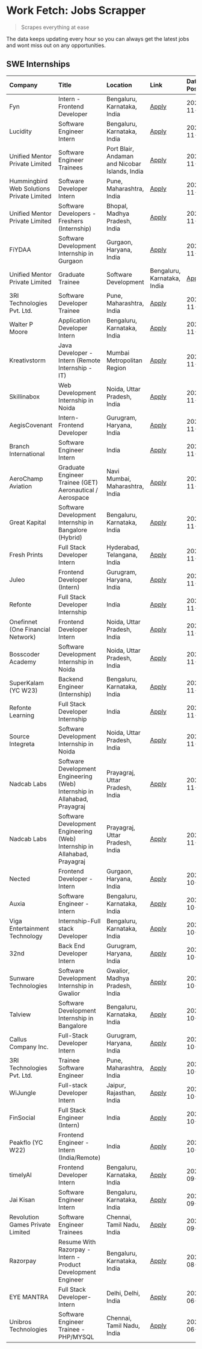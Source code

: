 # Work Fetch: Jobs Scrapper
> Scrapes everything at ease

The data keeps updating every hour so you can always get the latest jobs and wont miss out on any opportunities.

## SWE Internships
<!--START_SECTION:workfetch-->
| Company                                   | Title                                                                     | Location                                       | Link                                                                                                                                                                                                                                            | Date Posted   |
|:------------------------------------------|:--------------------------------------------------------------------------|:-----------------------------------------------|:------------------------------------------------------------------------------------------------------------------------------------------------------------------------------------------------------------------------------------------------|:--------------|
| Fyn                                       | Intern - Frontend Developer                                               | Bengaluru, Karnataka, India                    | [Apply](https://in.linkedin.com/jobs/view/intern-frontend-developer-at-fyn-4079706595?position=21&pageNum=0&refId=empTb43EQ35FaAcY74268w%3D%3D&trackingId=K0%2FUcCpnyvbrMSbl8fgztw%3D%3D)                                                       | 2024-11-21    |
| Lucidity                                  | Software Engineer Intern                                                  | Bengaluru, Karnataka, India                    | [Apply](https://in.linkedin.com/jobs/view/software-engineer-intern-at-lucidity-4081805788?position=32&pageNum=0&refId=empTb43EQ35FaAcY74268w%3D%3D&trackingId=YD3H1WqHRg%2FUmrBU0cTmgw%3D%3D)                                                   | 2024-11-21    |
| Unified Mentor Private Limited            | Software Engineer Trainees                                                | Port Blair, Andaman and Nicobar Islands, India | [Apply](https://in.linkedin.com/jobs/view/software-engineer-trainees-at-unified-mentor-private-limited-4079707508?position=50&pageNum=0&refId=empTb43EQ35FaAcY74268w%3D%3D&trackingId=3zaIH%2BPuaj%2BXvDLBQC15fw%3D%3D)                         | 2024-11-21    |
| Hummingbird Web Solutions Private Limited | Software Developer Intern                                                 | Pune, Maharashtra, India                       | [Apply](https://in.linkedin.com/jobs/view/software-developer-intern-at-hummingbird-web-solutions-private-limited-4079796998?position=57&pageNum=0&refId=empTb43EQ35FaAcY74268w%3D%3D&trackingId=9ebmrvQbI7j4RGRg6Oa1kA%3D%3D)                   | 2024-11-21    |
| Unified Mentor Private Limited            | Software Developers - Freshers (Internship)                               | Bhopal, Madhya Pradesh, India                  | [Apply](https://in.linkedin.com/jobs/view/software-developers-freshers-internship-at-unified-mentor-private-limited-4078446287?position=22&pageNum=0&refId=empTb43EQ35FaAcY74268w%3D%3D&trackingId=vvVubr%2B2eNoLVaCyLTkfhA%3D%3D)              | 2024-11-20    |
| FiYDAA                                    | Software Development Internship in Gurgaon                                | Gurgaon, Haryana, India                        | [Apply](https://in.linkedin.com/jobs/view/software-development-internship-in-gurgaon-at-fiydaa-4080399455?position=29&pageNum=0&refId=empTb43EQ35FaAcY74268w%3D%3D&trackingId=OyU2qtzMKHYZzrHvwtKyAQ%3D%3D)                                     | 2024-11-20    |
| Unified Mentor Private Limited            | Graduate Trainee | Software Development                                   | Bengaluru, Karnataka, India                    | [Apply](https://in.linkedin.com/jobs/view/graduate-trainee-software-development-at-unified-mentor-private-limited-4078450070?position=51&pageNum=0&refId=empTb43EQ35FaAcY74268w%3D%3D&trackingId=KDJ71b3MijutfVkLaLOgFA%3D%3D)                  | 2024-11-20    |
| 3RI Technologies Pvt. Ltd.                | Software Developer Trainee                                                | Pune, Maharashtra, India                       | [Apply](https://in.linkedin.com/jobs/view/software-developer-trainee-at-3ri-technologies-pvt-ltd-4080283578?position=20&pageNum=0&refId=empTb43EQ35FaAcY74268w%3D%3D&trackingId=dw1A0%2BZEvvLlYwADUwmfkg%3D%3D)                                 | 2024-11-19    |
| Walter P Moore                            | Application Developer Intern                                              | Bengaluru, Karnataka, India                    | [Apply](https://in.linkedin.com/jobs/view/application-developer-intern-at-walter-p-moore-4077126811?position=27&pageNum=0&refId=empTb43EQ35FaAcY74268w%3D%3D&trackingId=8wSLc%2BvOUEcGQeKlrfTr3w%3D%3D)                                         | 2024-11-18    |
| Kreativstorm                              | Java Developer - Intern (Remote Internship - IT)                          | Mumbai Metropolitan Region                     | [Apply](https://in.linkedin.com/jobs/view/java-developer-intern-remote-internship-it-at-kreativstorm-4079340084?position=52&pageNum=0&refId=empTb43EQ35FaAcY74268w%3D%3D&trackingId=dpZEIHC5k5pz%2FlExhQCPzQ%3D%3D)                             | 2024-11-18    |
| Skillinabox                               | Web Development Internship in Noida                                       | Noida, Uttar Pradesh, India                    | [Apply](https://in.linkedin.com/jobs/view/web-development-internship-in-noida-at-skillinabox-4077783016?position=30&pageNum=0&refId=empTb43EQ35FaAcY74268w%3D%3D&trackingId=HYHSOBsO4FuMGvZ0jbH7Fg%3D%3D)                                       | 2024-11-16    |
| AegisCovenant                             | Intern- Frontend Developer                                                | Gurugram, Haryana, India                       | [Apply](https://in.linkedin.com/jobs/view/intern-frontend-developer-at-aegiscovenant-4077391475?position=31&pageNum=0&refId=empTb43EQ35FaAcY74268w%3D%3D&trackingId=LaaS7iosE8reP2FA%2FmclKA%3D%3D)                                             | 2024-11-15    |
| Branch International                      | Software Engineer Intern                                                  | India                                          | [Apply](https://in.linkedin.com/jobs/view/software-engineer-intern-at-branch-international-4054425650?position=41&pageNum=0&refId=empTb43EQ35FaAcY74268w%3D%3D&trackingId=MVTCOKO1uhEWu4nXtRFliQ%3D%3D)                                         | 2024-11-15    |
| AeroChamp Aviation                        | Graduate Engineer Trainee (GET) Aeronautical / Aerospace                  | Navi Mumbai, Maharashtra, India                | [Apply](https://in.linkedin.com/jobs/view/graduate-engineer-trainee-get-aeronautical-aerospace-at-aerochamp-aviation-4075807848?position=46&pageNum=0&refId=empTb43EQ35FaAcY74268w%3D%3D&trackingId=TIHMyQJ04UPsSf9HRok6pg%3D%3D)               | 2024-11-15    |
| Great Kapital                             | Software Development Internship in Bangalore (Hybrid)                     | Bengaluru, Karnataka, India                    | [Apply](https://in.linkedin.com/jobs/view/software-development-internship-in-bangalore-hybrid-at-great-kapital-4074322094?position=23&pageNum=0&refId=empTb43EQ35FaAcY74268w%3D%3D&trackingId=Df3M6FzP0vQ0x58PAqXLqQ%3D%3D)                     | 2024-11-12    |
| Fresh Prints                              | Full Stack Developer Intern                                               | Hyderabad, Telangana, India                    | [Apply](https://in.linkedin.com/jobs/view/full-stack-developer-intern-at-fresh-prints-4074759619?position=34&pageNum=0&refId=empTb43EQ35FaAcY74268w%3D%3D&trackingId=RFd5XlragD7qoFC975c3Cw%3D%3D)                                              | 2024-11-12    |
| Juleo                                     | Frontend Developer (Intern)                                               | Gurugram, Haryana, India                       | [Apply](https://in.linkedin.com/jobs/view/frontend-developer-intern-at-juleo-4072443159?position=42&pageNum=0&refId=empTb43EQ35FaAcY74268w%3D%3D&trackingId=FxICtUWrQ5EL5z3SkoJ5Mw%3D%3D)                                                       | 2024-11-12    |
| Refonte                                   | Full Stack Developer Internship                                           | India                                          | [Apply](https://in.linkedin.com/jobs/view/full-stack-developer-internship-at-refonte-4071576773?position=39&pageNum=0&refId=empTb43EQ35FaAcY74268w%3D%3D&trackingId=J1uiFlABGFrn37y9GM38%2FQ%3D%3D)                                             | 2024-11-07    |
| Onefinnet (One Financial Network)         | Frontend Developer Intern                                                 | Noida, Uttar Pradesh, India                    | [Apply](https://in.linkedin.com/jobs/view/frontend-developer-intern-at-onefinnet-one-financial-network-4067260672?position=48&pageNum=0&refId=empTb43EQ35FaAcY74268w%3D%3D&trackingId=T4jwI%2FGLrZ%2F2dS4rviEybw%3D%3D)                         | 2024-11-07    |
| Bosscoder Academy                         | Software Development Internship in Noida                                  | Noida, Uttar Pradesh, India                    | [Apply](https://in.linkedin.com/jobs/view/software-development-internship-in-noida-at-bosscoder-academy-4070090866?position=10&pageNum=0&refId=empTb43EQ35FaAcY74268w%3D%3D&trackingId=ApB5IRcmGRnvYu3qW6RxUw%3D%3D)                            | 2024-11-06    |
| SuperKalam (YC W23)                       | Backend Engineer (Internship)                                             | Bengaluru, Karnataka, India                    | [Apply](https://in.linkedin.com/jobs/view/backend-engineer-internship-at-superkalam-yc-w23-4069134451?position=26&pageNum=0&refId=empTb43EQ35FaAcY74268w%3D%3D&trackingId=xkaGEdkLt0Z5gCu6Tkt7og%3D%3D)                                         | 2024-11-06    |
| Refonte Learning                          | Full Stack Developer Internship                                           | India                                          | [Apply](https://in.linkedin.com/jobs/view/full-stack-developer-internship-at-refonte-learning-4070516081?position=35&pageNum=0&refId=empTb43EQ35FaAcY74268w%3D%3D&trackingId=rOPo3JyKUGAWHpo3fZP85Q%3D%3D)                                      | 2024-11-06    |
| Source Integreta                          | Software Development Internship in Noida                                  | Noida, Uttar Pradesh, India                    | [Apply](https://in.linkedin.com/jobs/view/software-development-internship-in-noida-at-source-integreta-4066120527?position=13&pageNum=0&refId=empTb43EQ35FaAcY74268w%3D%3D&trackingId=k%2BJi%2FKVPlEIS%2FvEhFME9kA%3D%3D)                       | 2024-11-02    |
| Nadcab Labs                               | Software Development Engineering (Web) Internship in Allahabad, Prayagraj | Prayagraj, Uttar Pradesh, India                | [Apply](https://in.linkedin.com/jobs/view/software-development-engineering-web-internship-in-allahabad-prayagraj-at-nadcab-labs-4064940107?position=2&pageNum=0&refId=empTb43EQ35FaAcY74268w%3D%3D&trackingId=%2BR3BuQMn%2B9C7eRd2PuWlJA%3D%3D) | 2024-11-01    |
| Nadcab Labs                               | Software Development Engineering (Web) Internship in Allahabad, Prayagraj | Prayagraj, Uttar Pradesh, India                | [Apply](https://in.linkedin.com/jobs/view/software-development-engineering-web-internship-in-allahabad-prayagraj-at-nadcab-labs-4064934919?position=3&pageNum=0&refId=empTb43EQ35FaAcY74268w%3D%3D&trackingId=gb5CizJKHyGDcnKLPGCeJQ%3D%3D)     | 2024-11-01    |
| Nected                                    | Frontend Developer - Intern                                               | Gurgaon, Haryana, India                        | [Apply](https://in.linkedin.com/jobs/view/frontend-developer-intern-at-nected-4060911002?position=8&pageNum=0&refId=empTb43EQ35FaAcY74268w%3D%3D&trackingId=DqxYhEaG5xxgMqDXLnBhpg%3D%3D)                                                       | 2024-10-29    |
| Auxia                                     | Software Engineer - Intern                                                | Bengaluru, Karnataka, India                    | [Apply](https://in.linkedin.com/jobs/view/software-engineer-intern-at-auxia-4060904544?position=18&pageNum=0&refId=empTb43EQ35FaAcY74268w%3D%3D&trackingId=sI56Cw61wjmpX%2FDECh3QhQ%3D%3D)                                                      | 2024-10-29    |
| Viga Entertainment Technology             | Internship-Full stack Developer                                           | Bengaluru, Karnataka, India                    | [Apply](https://in.linkedin.com/jobs/view/internship-full-stack-developer-at-viga-entertainment-technology-4061962911?position=36&pageNum=0&refId=empTb43EQ35FaAcY74268w%3D%3D&trackingId=qnk0JRnqFKk%2FMetJ59xG2w%3D%3D)                       | 2024-10-29    |
| 32nd                                      | Back End Developer Intern                                                 | Gurugram, Haryana, India                       | [Apply](https://in.linkedin.com/jobs/view/back-end-developer-intern-at-32nd-4062280105?position=40&pageNum=0&refId=empTb43EQ35FaAcY74268w%3D%3D&trackingId=pjkgPp4wuRpioKR7eRdwiw%3D%3D)                                                        | 2024-10-29    |
| Sunware Technologies                      | Software Development Internship in Gwalior                                | Gwalior, Madhya Pradesh, India                 | [Apply](https://in.linkedin.com/jobs/view/software-development-internship-in-gwalior-at-sunware-technologies-4059018500?position=14&pageNum=0&refId=empTb43EQ35FaAcY74268w%3D%3D&trackingId=Sm%2BYkoTWSRXxl9cLtCurZw%3D%3D)                     | 2024-10-25    |
| Talview                                   | Software Development Internship in Bangalore                              | Bengaluru, Karnataka, India                    | [Apply](https://in.linkedin.com/jobs/view/software-development-internship-in-bangalore-at-talview-4055420944?position=5&pageNum=0&refId=empTb43EQ35FaAcY74268w%3D%3D&trackingId=8TIM66PvRAyd%2FkHzXShGfA%3D%3D)                                 | 2024-10-20    |
| Callus Company Inc.                       | Full-Stack Developer Intern                                               | Gurugram, Haryana, India                       | [Apply](https://in.linkedin.com/jobs/view/full-stack-developer-intern-at-callus-company-inc-4052948592?position=28&pageNum=0&refId=empTb43EQ35FaAcY74268w%3D%3D&trackingId=E5ELV8P0HPHQ0jG164q0aA%3D%3D)                                        | 2024-10-18    |
| 3RI Technologies Pvt. Ltd.                | Trainee Software Engineer                                                 | Pune, Maharashtra, India                       | [Apply](https://in.linkedin.com/jobs/view/trainee-software-engineer-at-3ri-technologies-pvt-ltd-4048233384?position=45&pageNum=0&refId=empTb43EQ35FaAcY74268w%3D%3D&trackingId=WIY9LPmISLpvEkL4jR907w%3D%3D)                                    | 2024-10-15    |
| WiJungle                                  | Full-stack Developer Intern                                               | Jaipur, Rajasthan, India                       | [Apply](https://in.linkedin.com/jobs/view/full-stack-developer-intern-at-wijungle-4048227759?position=56&pageNum=0&refId=empTb43EQ35FaAcY74268w%3D%3D&trackingId=fRRyHeB5UkuQlLONDUJo0w%3D%3D)                                                  | 2024-10-15    |
| FinSocial                                 | Full Stack Engineer (Intern)                                              | India                                          | [Apply](https://in.linkedin.com/jobs/view/full-stack-engineer-intern-at-finsocial-4041564486?position=59&pageNum=0&refId=empTb43EQ35FaAcY74268w%3D%3D&trackingId=Lc3f%2B0zH7qmGGDBtIDzqhA%3D%3D)                                                | 2024-10-06    |
| Peakflo (YC W22)                          | Frontend Engineer - Intern (India/Remote)                                 | India                                          | [Apply](https://in.linkedin.com/jobs/view/frontend-engineer-intern-india-remote-at-peakflo-yc-w22-4037729755?position=9&pageNum=0&refId=empTb43EQ35FaAcY74268w%3D%3D&trackingId=cosHPmENNfa3QJyJSKDv7A%3D%3D)                                   | 2024-10-01    |
| timelyAI                                  | Frontend Developer Intern                                                 | Bengaluru, Karnataka, India                    | [Apply](https://in.linkedin.com/jobs/view/frontend-developer-intern-at-timelyai-4030925040?position=12&pageNum=0&refId=empTb43EQ35FaAcY74268w%3D%3D&trackingId=jhNwMrvc1K8ncvGV6lxz5A%3D%3D)                                                    | 2024-09-20    |
| Jai Kisan                                 | Software Engineer Intern                                                  | Bengaluru, Karnataka, India                    | [Apply](https://in.linkedin.com/jobs/view/software-engineer-intern-at-jai-kisan-4024075360?position=38&pageNum=0&refId=empTb43EQ35FaAcY74268w%3D%3D&trackingId=9hsWeFH1nJrXEbbG3XgKdA%3D%3D)                                                    | 2024-09-09    |
| Revolution Games Private Limited          | Software Engineer Trainees                                                | Chennai, Tamil Nadu, India                     | [Apply](https://in.linkedin.com/jobs/view/software-engineer-trainees-at-revolution-games-private-limited-4015912927?position=37&pageNum=0&refId=empTb43EQ35FaAcY74268w%3D%3D&trackingId=uSzmKyzSr0Ev%2BkQCxTnJfA%3D%3D)                         | 2024-09-02    |
| Razorpay                                  | Resume With Razorpay - Intern - Product Development Engineer              | Bengaluru, Karnataka, India                    | [Apply](https://in.linkedin.com/jobs/view/resume-with-razorpay-intern-product-development-engineer-at-razorpay-4007395641?position=4&pageNum=0&refId=empTb43EQ35FaAcY74268w%3D%3D&trackingId=pOOm3mC3azTYDlOfTHAxfg%3D%3D)                      | 2024-08-22    |
| EYE MANTRA                                | Full Stack Developer- Intern                                              | Delhi, Delhi, India                            | [Apply](https://in.linkedin.com/jobs/view/full-stack-developer-intern-at-eye-mantra-3960988037?position=54&pageNum=0&refId=empTb43EQ35FaAcY74268w%3D%3D&trackingId=QkHQ7F9j%2FizYZCEjQ9IqqQ%3D%3D)                                              | 2024-06-28    |
| Unibros Technologies                      | Software Engineer Trainee - PHP/MYSQL                                     | Chennai, Tamil Nadu, India                     | [Apply](https://in.linkedin.com/jobs/view/software-engineer-trainee-php-mysql-at-unibros-technologies-3656599241?position=49&pageNum=0&refId=empTb43EQ35FaAcY74268w%3D%3D&trackingId=zRqycs7%2Bh7%2FJLhGJBlWQeA%3D%3D)                          | 2023-06-12    |
<!--END_SECTION:workfetch-->

